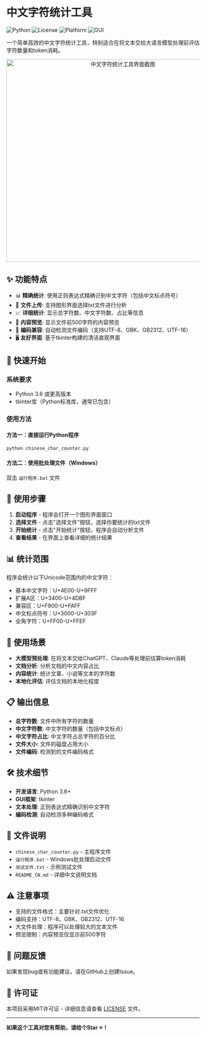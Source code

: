 # 中文字符统计工具
![Python](https://img.shields.io/badge/Python-3.6+-blue.svg)
![License](https://img.shields.io/badge/License-MIT-green.svg)
![Platform](https://img.shields.io/badge/Platform-Windows%20%7C%20macOS%20%7C%20Linux-lightgrey.svg)
![GUI](https://img.shields.io/badge/GUI-tkinter-orange.svg)

一个简单高效的中文字符统计工具，特别适合在将文本交给大语言模型处理前评估字符数量和token消耗。
<div align="center">
  <img width="592" height="529" alt="中文字符统计工具界面截图" src="https://github.com/user-attachments/assets/fc16bd53-8fd5-48ac-8b47-acd035bfdaa2" />
</div>



## ✨ 功能特点

- 📊 **精确统计**: 使用正则表达式精确识别中文字符（包括中文标点符号）
- 📁 **文件上传**: 支持图形界面选择txt文件进行分析
- 📈 **详细统计**: 显示总字符数、中文字符数、占比等信息
- 👀 **内容预览**: 显示文件前500字符的内容预览
- 🔧 **编码兼容**: 自动检测文件编码（支持UTF-8、GBK、GB2312、UTF-16）
- 🖥️ **友好界面**: 基于tkinter构建的清洁直观界面

## 🚀 快速开始

### 系统要求
- Python 3.6 或更高版本
- tkinter库（Python标准库，通常已包含）

### 使用方法

#### 方法一：直接运行Python程序
```bash
python chinese_char_counter.py
```

#### 方法二：使用批处理文件（Windows）
双击 `运行程序.bat` 文件

## 📖 使用步骤

1. **启动程序** - 程序会打开一个图形界面窗口
2. **选择文件** - 点击"选择文件"按钮，选择你要统计的txt文件
3. **开始统计** - 点击"开始统计"按钮，程序会自动分析文件
4. **查看结果** - 在界面上查看详细的统计结果

## 📊 统计范围

程序会统计以下Unicode范围内的中文字符：
- 基本中文字符：U+4E00-U+9FFF
- 扩展A区：U+3400-U+4DBF  
- 兼容区：U+F900-U+FAFF
- 中文标点符号：U+3000-U+303F
- 全角字符：U+FF00-U+FFEF

## 🎯 使用场景

- **大模型预处理**: 在将文本交给ChatGPT、Claude等处理前估算token消耗
- **文档分析**: 分析文档的中文内容占比
- **内容统计**: 统计文章、小说等文本的字符数
- **本地化评估**: 评估文档的本地化程度

## 📋 输出信息

- **总字符数**: 文件中所有字符的数量
- **中文字符数**: 中文字符的数量（包括中文标点）
- **中文字符占比**: 中文字符占总字符的百分比
- **文件大小**: 文件的磁盘占用大小
- **文件编码**: 检测到的文件编码格式

## 🛠️ 技术细节

- **开发语言**: Python 3.6+
- **GUI框架**: tkinter
- **文本处理**: 正则表达式精确识别中文字符
- **编码检测**: 自动检测多种编码格式

## 📝 文件说明

- `chinese_char_counter.py` - 主程序文件
- `运行程序.bat` - Windows批处理启动文件
- `测试文件.txt` - 示例测试文件
- `README_CN.md` - 详细中文说明文档

## ⚠️ 注意事项

- 支持的文件格式：主要针对.txt文件优化
- 编码支持：UTF-8、GBK、GB2312、UTF-16
- 大文件处理：程序可以处理较大的文本文件
- 预览限制：内容预览仅显示前500字符

## 🐛 问题反馈

如果发现bug或有功能建议，请在GitHub上创建Issue。

## 📝 许可证

本项目采用MIT许可证 - 详细信息请查看 [LICENSE](LICENSE) 文件。

---

**如果这个工具对您有帮助，请给个Star ⭐！**
